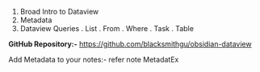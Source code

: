 

1. Broad Intro to Dataview
2. Metadata
3. Dataview Queries
        . List
		. From
		. Where
		. Task
		. Table
		
		
**GitHub Repository:-**
https://github.com/blacksmithgu/obsidian-dataview


Add Metadata to your notes:- refer note MetadatEx 

